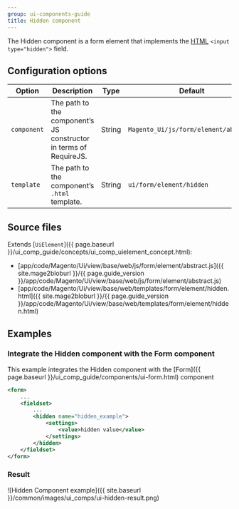 ```yaml
---
group: ui-components-guide
title: Hidden component
---
```


The Hidden component is a form element that implements the [HTML](https://glossary.magento.com/html) `<input type="hidden">` field.

## Configuration options

| Option | Description | Type | Default |
| --- | --- | --- | --- |
| `component` | The path to the component’s JS constructor in terms of RequireJS. | String | `Magento_Ui/js/form/element/abstract` |
| `template` | The path to the component’s `.html` template. | String | `ui/form/element/hidden` |

## Source files

Extends [`UiElement`]({{ page.baseurl }}/ui_comp_guide/concepts/ui_comp_uielement_concept.html):

-  [app/code/Magento/Ui/view/base/web/js/form/element/abstract.js]({{ site.mage2bloburl }}/{{ page.guide_version }}/app/code/Magento/Ui/view/base/web/js/form/element/abstract.js)
-  [app/code/Magento/Ui/view/base/web/templates/form/element/hidden.html]({{ site.mage2bloburl }}/{{ page.guide_version }}/app/code/Magento/Ui/view/base/web/templates/form/element/hidden.html)

## Examples

### Integrate the Hidden component with the Form component

This example integrates the Hidden component with the [Form]({{ page.baseurl }}/ui_comp_guide/components/ui-form.html) component

```xml
<form>
    ...
    <fieldset>
        ...
        <hidden name="hidden_example">
            <settings>
                <value>hidden value</value>
            </settings>
        </hidden>
    </fieldset>
</form>
```

### Result

![Hidden Component example]({{ site.baseurl }}/common/images/ui_comps/ui-hidden-result.png)
